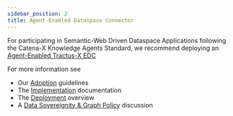 ```yaml
---
sidebar_position: 2
title: Agent-Enabled Dataspace Connector
---
```


For participating in Semantic-Web Driven Dataspace Applications following the Catena-X Knowledge Agents Standard, we recommend deploying an [Agent-Enabled Tractus-X EDC](https://github.com/catenax-ng/tx-knowledge-agents-edc/blob/feature/CXAR-921-agent-plane-code/docs/README.md)

For more information see

* Our [Adoption](../adoption-view/intro) guidelines
* The [Implementation](../development-view/architecture) documentation
* The [Deployment](deployment) overview
* A [Data Sovereignity & Graph Policy](policy) discussion


